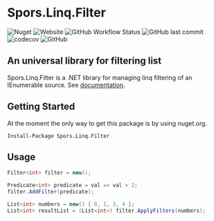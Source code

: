 
# Spors.Linq.Filter 
![Nuget](https://img.shields.io/nuget/dt/Spors.Linq.Filter?style=flat-square) 
![Website](https://img.shields.io/website?down_color=red&down_message=spors.io&style=flat-square&up_message=spors.io&url=https%3A%2F%2Fgoogle.de)
![GitHub Workflow Status](https://img.shields.io/github/workflow/status/LeonSpors/Linq.Filter/.NET%20Core) 
![GitHub last commit](https://img.shields.io/github/last-commit/LeonSpors/Linq.Filter?style=flat-square) 
![codecov](https://codecov.io/gh/LeonSpors/Linq.Filter/branch/master/graph/badge.svg)
![GitHub](https://img.shields.io/github/license/LeonSpors/Linq.Filter?style=flat-square)

## An universal library for filtering list
Spors.Linq.Filter is a .NET library for managing linq filtering of an IEnumerable source. See [documentation](docs/README.md).

## Getting Started

At the moment the only way to get this package is by using nuget.org.

```
Install-Package Spors.Linq.Filter
```

## Usage

```cs
Filter<int> filter = new();

Predicate<int> predicate = val => val > 2;
filter.AddFilter(predicate);

List<int> numbers = new() { 0, 1, 3, 4 };
List<int> resultList = (List<int>) filter.ApplyFilters(numbers);
```